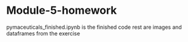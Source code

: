 # Module-5-homework
pymaceuticals_finished.ipynb is the finished code
rest are images and dataframes from the exercise
